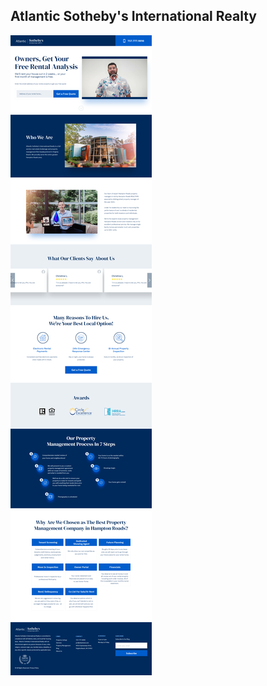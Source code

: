 ## Atlantic Sotheby's International Realty


![ASIR website ](https://raw.githubusercontent.com/voov-io/ASIR-PM-Landing-page/main/ASIR%20PM%20LANDING%20PAGE.png?token=GHSAT0AAAAAAB4CJXBQH2FBJCZ5FYORGMGKY5NYRPA)
